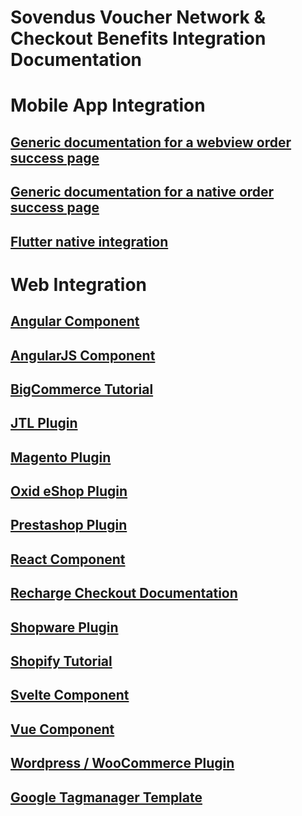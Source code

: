 # Sovendus Voucher Network & Checkout Benefits Integration Documentation

# Mobile App Integration

## [Generic documentation for a webview order success page](https://github.com/Sovendus-GmbH/Sovendus-Generic-WebView-App-Integration-Voucher-Network-and-Checkout-Benefits)

## [Generic documentation for a native order success page](https://github.com/Sovendus-GmbH/Sovendus-Generic-native-App-Integration-Voucher-Network-and-Checkout-Benefits)

## [Flutter native integration](https://github.com/Sovendus-GmbH/Sovendus-Voucher-Network-and-Checkout-Benefits-Documentation-for-Flutter-Apps)

# Web Integration

## [Angular Component](https://github.com/Sovendus-GmbH/Sovendus-Voucher-Network-and-Checkout-Benefits-Component-for-Angular)

## [AngularJS Component](https://github.com/Sovendus-GmbH/Sovendus-Voucher-Network-and-Checkout-Benefits-Component-for-AngularJS)

## [BigCommerce Tutorial](https://github.com/Sovendus-GmbH/Sovendus-BigCommerce-Voucher-Network-and-Checkout-Benefits-Documentation)

## [JTL Plugin](https://github.com/Sovendus-GmbH/Sovendus-JTL-Voucher-Network-and-Checkout-Benefits-Plugin)

## [Magento Plugin](https://github.com/Sovendus-GmbH/Sovendus-Magento-Voucher-Network-and-Checkout-Benefits-Plugin)

## [Oxid eShop Plugin](https://github.com/Sovendus-GmbH/Sovendus-Oxid-eShop-Voucher-Network-and-Checkout-Benefits-Plugin)

## [Prestashop Plugin](https://github.com/Sovendus-GmbH/Sovendus-Prestashop-Voucher-Network-and-Checkout-Benefits-Plugin)

## [React Component](https://github.com/Sovendus-GmbH/Sovendus-Voucher-Network-and-Checkout-Benefits-Component-for-React)

## [Recharge Checkout Documentation](https://github.com/Sovendus-GmbH/Sovendus-Recharge-Voucher-Network-and-Checkout-Benefits-Documentation)

## [Shopware Plugin](https://github.com/Sovendus-GmbH/Sovendus-Shopware-Voucher-Network-and-Checkout-Benefits-Plugin)

## [Shopify Tutorial](https://github.com/Sovendus-GmbH/Sovendus-Shopify-Voucher-Network-and-Checkout-Benefits-Documentation)

## [Svelte Component](https://github.com/Sovendus-GmbH/Sovendus-Voucher-Network-and-Checkout-Benefits-Component-for-Svelte)

## [Vue Component](https://github.com/Sovendus-GmbH/Sovendus-Voucher-Network-and-Checkout-Benefits-Component-for-Vue)

## [Wordpress / WooCommerce Plugin](https://github.com/Sovendus-GmbH/Sovendus-Wordpress-WooCommerce-Voucher-Network-and-Checkout-Benefits-Plugin)

## [Google Tagmanager Template](https://github.com/Sovendus-GmbH/Sovendus-GTM-v2)
